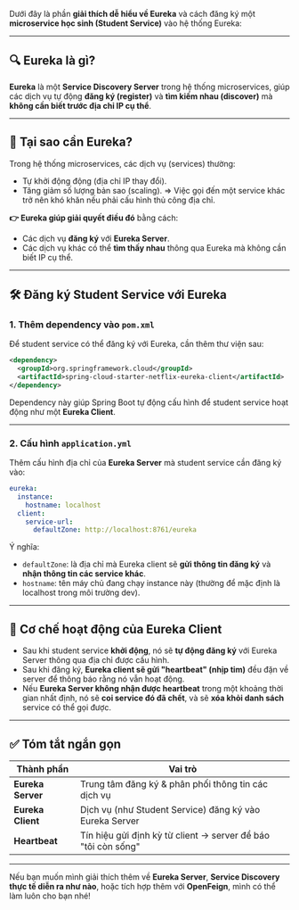 Dưới đây là phần **giải thích dễ hiểu về Eureka** và cách đăng ký một **microservice học sinh (Student Service)** vào hệ thống Eureka:

---

## 🔍 **Eureka là gì?**

**Eureka** là một **Service Discovery Server** trong hệ thống microservices, giúp các dịch vụ tự động **đăng ký (register)** và **tìm kiếm nhau (discover)** mà **không cần biết trước địa chỉ IP cụ thể**.

---

## 📌 **Tại sao cần Eureka?**

Trong hệ thống microservices, các dịch vụ (services) thường:

* Tự khởi động động (địa chỉ IP thay đổi).
* Tăng giảm số lượng bản sao (scaling).
  \=> Việc gọi đến một service khác trở nên khó khăn nếu phải cấu hình thủ công địa chỉ.

**👉 Eureka giúp giải quyết điều đó** bằng cách:

* Các dịch vụ **đăng ký** với **Eureka Server**.
* Các dịch vụ khác có thể **tìm thấy nhau** thông qua Eureka mà không cần biết IP cụ thể.

---

## 🛠️ **Đăng ký Student Service với Eureka**

### 1. Thêm dependency vào `pom.xml`

Để student service có thể đăng ký với Eureka, cần thêm thư viện sau:

```xml
<dependency>
  <groupId>org.springframework.cloud</groupId>
  <artifactId>spring-cloud-starter-netflix-eureka-client</artifactId>
</dependency>
```

Dependency này giúp Spring Boot tự động cấu hình để student service hoạt động như một **Eureka Client**.

---

### 2. Cấu hình `application.yml`

Thêm cấu hình địa chỉ của **Eureka Server** mà student service cần đăng ký vào:

```yaml
eureka:
  instance:
    hostname: localhost
  client:
    service-url:
      defaultZone: http://localhost:8761/eureka
```

Ý nghĩa:

* `defaultZone`: là địa chỉ mà Eureka client sẽ **gửi thông tin đăng ký** và **nhận thông tin các service khác**.
* `hostname`: tên máy chủ đang chạy instance này (thường để mặc định là localhost trong môi trường dev).

---

## 🔁 **Cơ chế hoạt động của Eureka Client**

* Sau khi student service **khởi động**, nó sẽ **tự động đăng ký** với Eureka Server thông qua địa chỉ được cấu hình.
* Sau khi đăng ký, **Eureka client sẽ gửi "heartbeat" (nhịp tim)** đều đặn về server để thông báo rằng nó vẫn hoạt động.
* Nếu **Eureka Server không nhận được heartbeat** trong một khoảng thời gian nhất định, nó sẽ **coi service đó đã chết**, và sẽ **xóa khỏi danh sách** service có thể gọi được.

---

## ✅ Tóm tắt ngắn gọn

| Thành phần        | Vai trò                                                       |
| ----------------- | ------------------------------------------------------------- |
| **Eureka Server** | Trung tâm đăng ký & phân phối thông tin các dịch vụ           |
| **Eureka Client** | Dịch vụ (như Student Service) đăng ký vào Eureka Server       |
| **Heartbeat**     | Tín hiệu gửi định kỳ từ client → server để báo "tôi còn sống" |

---

Nếu bạn muốn mình giải thích thêm về **Eureka Server**, **Service Discovery thực tế diễn ra như nào**, hoặc tích hợp thêm với **OpenFeign**, mình có thể làm luôn cho bạn nhé!
